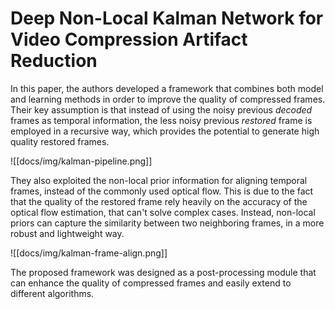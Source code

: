 # Deep Non-Local Kalman Network for Video Compression Artifact Reduction

In this paper, the authors developed a framework that combines both model and learning methods in order to improve the quality of compressed frames. Their key assumption is that instead of using the noisy previous *decoded* frames as temporal information, the less noisy previous *restored* frame is employed in a recursive way, which provides the potential to generate high quality restored frames.

![[docs/img/kalman-pipeline.png]]

They also exploited the non-local prior information for aligning temporal frames, instead of the commonly used optical flow. This is due to the fact that the quality of the restored frame rely heavily on the accuracy of the optical flow estimation, that can't solve complex cases. Instead, non-local priors can capture the similarity between two neighboring frames, in a more robust and lightweight way.

![[docs/img/kalman-frame-align.png]]

The proposed framework was designed as a post-processing module that can enhance the quality of compressed frames and easily extend to different algorithms.